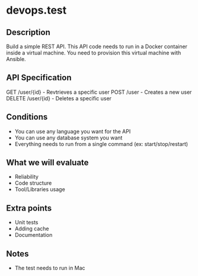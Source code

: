 # devops.test

Description
-----------
Build a simple REST API.
This API code needs to run in a Docker container inside a virtual machine.
You need to provision this virtual machine with Ansible.


API Specification
-----------------
GET /user/{id} - Revtrieves a specific user
POST /user - Creates a new user
DELETE /user/{id} - Deletes a specific user

Conditions
----------
 - You can use any language you want for the API
 - You can use any database system you want
 - Everything needs to run from a single command (ex: start/stop/restart)

What we will evaluate
---------------------
 - Reliability
 - Code structure
 - Tool/Libraries usage

Extra points
------------
 - Unit tests
 - Adding cache
 - Documentation

Notes
-----
 - The test needs to run in Mac
